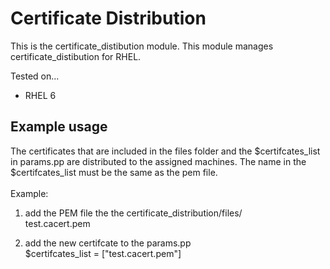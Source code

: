 # Certificate Distribution 

This is the certificate_distibution module. This module manages certificate_distibution for RHEL.

Tested on...

 * RHEL 6

## Example usage
 
The certificates that are included in the files folder and the $certifcates_list in params.pp are distributed to the assigned machines.
The name in the $certifcates_list must be the same as the pem file.<br><br>
Example:

1. add the PEM file the the certificate_distribution/files/<br>
test.cacert.pem

2. add the new certifcate to the params.pp<br>
$certifcates_list = ["test.cacert.pem"] 


